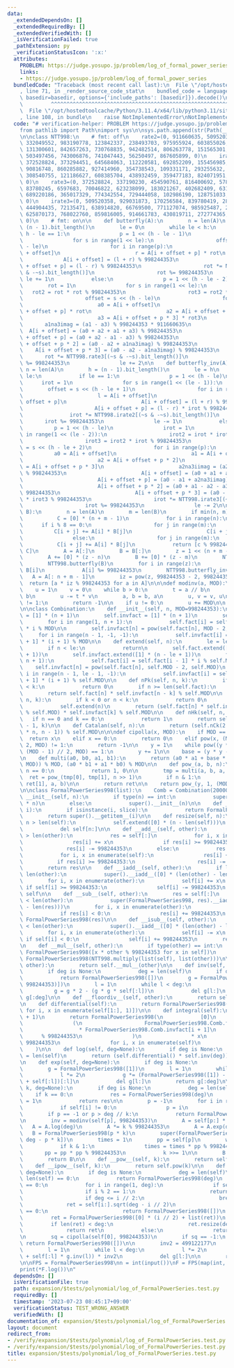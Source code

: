 ```yaml
---
data:
  _extendedDependsOn: []
  _extendedRequiredBy: []
  _extendedVerifiedWith: []
  _isVerificationFailed: true
  _pathExtension: py
  _verificationStatusIcon: ':x:'
  attributes:
    PROBLEM: https://judge.yosupo.jp/problem/log_of_formal_power_series
    links:
    - https://judge.yosupo.jp/problem/log_of_formal_power_series
  bundledCode: "Traceback (most recent call last):\n  File \"/opt/hostedtoolcache/Python/3.11.4/x64/lib/python3.11/site-packages/onlinejudge_verify/documentation/build.py\"\
    , line 71, in _render_source_code_stat\n    bundled_code = language.bundle(stat.path,\
    \ basedir=basedir, options={'include_paths': [basedir]}).decode()\n          \
    \         ^^^^^^^^^^^^^^^^^^^^^^^^^^^^^^^^^^^^^^^^^^^^^^^^^^^^^^^^^^^^^^^^^^^^^^^^^^^^^^^^^\n\
    \  File \"/opt/hostedtoolcache/Python/3.11.4/x64/lib/python3.11/site-packages/onlinejudge_verify/languages/python.py\"\
    , line 108, in bundle\n    raise NotImplementedError\nNotImplementedError\n"
  code: "# verification-helper: PROBLEM https://judge.yosupo.jp/problem/log_of_formal_power_series\n\
    from pathlib import Path\nimport sys\n\nsys.path.append(str(Path(__file__).resolve().parent.parent.parent.parent))\n\
    \n\nclass NTT998:\n    # fmt: off\n    rate2=(0, 911660635, 509520358, 369330050,\
    \ 332049552, 983190778, 123842337, 238493703, 975955924, 603855026, 856644456,\
    \ 131300601, 842657263, 730768835, 942482514, 806263778, 151565301, 510815449,\
    \ 503497456, 743006876, 741047443, 56250497, 867605899, 0)\n    irate2=(0, 86583718,\
    \ 372528824, 373294451, 645684063, 112220581, 692852209, 155456985, 797128860,\
    \ 90816748, 860285882, 927414960, 354738543, 109331171, 293255632, 535113200,\
    \ 308540755, 121186627, 608385704, 438932459, 359477183, 824071951, 103369235,\
    \ 0)\n    rate3=(0, 372528824, 337190230, 454590761, 816400692, 578227951, 180142363,\
    \ 83780245, 6597683, 70046822, 623238099, 183021267, 402682409, 631680428, 344509872,\
    \ 689220186, 365017329, 774342554, 729444058, 102986190, 128751033, 395565204,\
    \ 0)\n    irate3=(0, 509520358, 929031873, 170256584, 839780419, 282974284, 395914482,\
    \ 444904435, 72135471, 638914820, 66769500, 771127074, 985925487, 262319669, 262341272,\
    \ 625870173, 768022760, 859816005, 914661783, 430819711, 272774365, 530924681,\
    \ 0)\n    # fmt: on\n\n    def butterfly(A):\n        n = len(A)\n        h =\
    \ (n - 1).bit_length()\n        le = 0\n        while le < h:\n            if\
    \ h - le == 1:\n                p = 1 << (h - le - 1)\n                rot = 1\n\
    \                for s in range(1 << le):\n                    offset = s << (h\
    \ - le)\n                    for i in range(p):\n                        l = A[i\
    \ + offset]\n                        r = A[i + offset + p] * rot\n           \
    \             A[i + offset] = (l + r) % 998244353\n                        A[i\
    \ + offset + p] = (l - r) % 998244353\n                    rot *= NTT998.rate2[(~s\
    \ & -~s).bit_length()]\n                    rot %= 998244353\n               \
    \ le += 1\n            else:\n                p = 1 << (h - le - 2)\n        \
    \        rot = 1\n                for s in range(1 << le):\n                 \
    \   rot2 = rot * rot % 998244353\n                    rot3 = rot2 * rot % 998244353\n\
    \                    offset = s << (h - le)\n                    for i in range(p):\n\
    \                        a0 = A[i + offset]\n                        a1 = A[i\
    \ + offset + p] * rot\n                        a2 = A[i + offset + p * 2] * rot2\n\
    \                        a3 = A[i + offset + p * 3] * rot3\n                 \
    \       a1na3imag = (a1 - a3) % 998244353 * 911660635\n                      \
    \  A[i + offset] = (a0 + a2 + a1 + a3) % 998244353\n                        A[i\
    \ + offset + p] = (a0 + a2 - a1 - a3) % 998244353\n                        A[i\
    \ + offset + p * 2] = (a0 - a2 + a1na3imag) % 998244353\n                    \
    \    A[i + offset + p * 3] = (a0 - a2 - a1na3imag) % 998244353\n             \
    \       rot *= NTT998.rate3[(~s & -~s).bit_length()]\n                    rot\
    \ %= 998244353\n                le += 2\n\n    def butterfly_inv(A):\n       \
    \ n = len(A)\n        h = (n - 1).bit_length()\n        le = h\n        while\
    \ le:\n            if le == 1:\n                p = 1 << (h - le)\n          \
    \      irot = 1\n                for s in range(1 << (le - 1)):\n            \
    \        offset = s << (h - le + 1)\n                    for i in range(p):\n\
    \                        l = A[i + offset]\n                        r = A[i +\
    \ offset + p]\n                        A[i + offset] = (l + r) % 998244353\n \
    \                       A[i + offset + p] = (l - r) * irot % 998244353\n     \
    \               irot *= NTT998.irate2[(~s & -~s).bit_length()]\n             \
    \       irot %= 998244353\n                le -= 1\n            else:\n      \
    \          p = 1 << (h - le)\n                irot = 1\n                for s\
    \ in range(1 << (le - 2)):\n                    irot2 = irot * irot % 998244353\n\
    \                    irot3 = irot2 * irot % 998244353\n                    offset\
    \ = s << (h - le + 2)\n                    for i in range(p):\n              \
    \          a0 = A[i + offset]\n                        a1 = A[i + offset + p]\n\
    \                        a2 = A[i + offset + p * 2]\n                        a3\
    \ = A[i + offset + p * 3]\n                        a2na3iimag = (a2 - a3) * 86583718\
    \ % 998244353\n                        A[i + offset] = (a0 + a1 + a2 + a3) % 998244353\n\
    \                        A[i + offset + p] = (a0 - a1 + a2na3iimag) * irot % 998244353\n\
    \                        A[i + offset + p * 2] = (a0 + a1 - a2 - a3) * irot2 %\
    \ 998244353\n                        A[i + offset + p * 3] = (a0 - a1 - a2na3iimag)\
    \ * irot3 % 998244353\n                    irot *= NTT998.irate3[(~s & -~s).bit_length()]\n\
    \                    irot %= 998244353\n                le -= 2\n\n    def multiply(A,\
    \ B):\n        n = len(A)\n        m = len(B)\n        if min(n, m) <= 60:\n \
    \           C = [0] * (n + m - 1)\n            for i in range(n):\n          \
    \      if i % 8 == 0:\n                    for j in range(m):\n              \
    \          C[i + j] += A[i] * B[j]\n                        C[i + j] %= 998244353\n\
    \                else:\n                    for j in range(m):\n             \
    \           C[i + j] += A[i] * B[j]\n            return [c % 998244353 for c in\
    \ C]\n        A = A[:]\n        B = B[:]\n        z = 1 << (n + m - 2).bit_length()\n\
    \        A += [0] * (z - n)\n        B += [0] * (z - m)\n        NTT998.butterfly(A)\n\
    \        NTT998.butterfly(B)\n        for i in range(z):\n            A[i] *=\
    \ B[i]\n            A[i] %= 998244353\n        NTT998.butterfly_inv(A)\n     \
    \   A = A[: n + m - 1]\n        iz = pow(z, 998244353 - 2, 998244353)\n      \
    \  return [a * iz % 998244353 for a in A]\n\n\ndef modinv(a, MOD):\n    b = MOD\n\
    \    u = 1\n    v = 0\n    while b > 0:\n        t = a // b\n        a -= t *\
    \ b\n        u -= t * v\n        a, b = b, a\n        u, v = v, u\n\n    if a\
    \ != 1:\n        return -1\n\n    if u != 0:\n        u += MOD\n\n    return u\n\
    \n\nclass Combination:\n    def __init__(self, n, MOD=998244353):\n        self.fact\
    \ = [1] * (n + 1)\n        self.invfact = [1] * (n + 1)\n        self.MOD = MOD\n\
    \        for i in range(1, n + 1):\n            self.fact[i] = self.fact[i - 1]\
    \ * i % MOD\n\n        self.invfact[n] = pow(self.fact[n], MOD - 2, MOD)\n   \
    \     for i in range(n - 1, -1, -1):\n            self.invfact[i] = self.invfact[i\
    \ + 1] * (i + 1) % MOD\n\n    def extend(self, n):\n        le = len(self.fact)\n\
    \        if n < le:\n            return\n        self.fact.extend([1] * (n - le\
    \ + 1))\n        self.invfact.extend([1] * (n - le + 1))\n        for i in range(le,\
    \ n + 1):\n            self.fact[i] = self.fact[i - 1] * i % self.MOD\n\n    \
    \    self.invfact[n] = pow(self.fact[n], self.MOD - 2, self.MOD)\n        for\
    \ i in range(n - 1, le - 1, -1):\n            self.invfact[i] = self.invfact[i\
    \ + 1] * (i + 1) % self.MOD\n\n    def nPk(self, n, k):\n        if k < 0 or n\
    \ < k:\n            return 0\n        if n >= len(self.fact):\n            self.extend(n)\n\
    \        return self.fact[n] * self.invfact[n - k] % self.MOD\n\n    def nCk(self,\
    \ n, k):\n        if k < 0 or n < k:\n            return 0\n        if n >= len(self.fact):\n\
    \            self.extend(n)\n        return (self.fact[n] * self.invfact[n - k]\
    \ % self.MOD) * self.invfact[k] % self.MOD\n\n    def nHk(self, n, k):\n     \
    \   if n == 0 and k == 0:\n            return 1\n        return self.nCk(n + k\
    \ - 1, k)\n\n    def Catalan(self, n):\n        return (self.nCk(2 * n, n) - self.nCk(2\
    \ * n, n - 1)) % self.MOD\n\n\ndef cipolla(x, MOD):\n    if MOD == 2:\n      \
    \  return x\n    elif x == 0:\n        return 0\n    elif pow(x, (MOD - 1) //\
    \ 2, MOD) != 1:\n        return -1\n\n    y = 1\n    while pow((y * y - x) % MOD,\
    \ (MOD - 1) // 2, MOD) == 1:\n        y += 1\n\n    base = (y * y - x) % MOD\n\
    \n    def multi(a0, b0, a1, b1):\n        return (a0 * a1 + base * (b0 * b1 %\
    \ MOD)) % MOD, (a0 * b1 + a1 * b0) % MOD\n\n    def pow_(a, b, n):\n        if\
    \ n == 0:\n            return 1, 0\n\n        tmp = multi(a, b, a, b)\n      \
    \  ret = pow_(tmp[0], tmp[1], n >> 1)\n        if n & 1:\n            ret = multi(ret[0],\
    \ ret[1], a, b)\n\n        return ret\n\n    return pow_(y, 1, (MOD + 1) // 2)[0]\n\
    \n\nclass FormalPowerSeries998(list):\n    Comb = Combination(200000)\n\n    def\
    \ __init__(self, n):\n        if type(n) == int:\n            super().__init__([0]\
    \ * n)\n        else:\n            super().__init__(n)\n\n    def __getitem__(self,\
    \ i):\n        if isinstance(i, slice):\n            return FormalPowerSeries998(super().__getitem__(i))\n\
    \        return super().__getitem__(i)\n\n    def resize(self, n):\n        if\
    \ n > len(self):\n            self.extend([0] * (n - len(self)))\n        else:\n\
    \            del self[n:]\n\n    def __add__(self, other):\n        if len(self)\
    \ > len(other):\n            res = self[:]\n            for i, x in enumerate(other):\n\
    \                res[i] += x\n                if res[i] >= 998244353:\n      \
    \              res[i] -= 998244353\n        else:\n            res = other[:]\n\
    \            for i, x in enumerate(self):\n                res[i] += x\n     \
    \           if res[i] >= 998244353:\n                    res[i] -= 998244353\n\
    \        return res\n\n    def __iadd__(self, other):\n        if len(self) <\
    \ len(other):\n            super().__iadd__([0] * (len(other) - len(self)))\n\
    \        for i, x in enumerate(other):\n            self[i] += x\n           \
    \ if self[i] >= 998244353:\n                self[i] -= 998244353\n        return\
    \ self\n\n    def __sub__(self, other):\n        res = self[:]\n        if len(res)\
    \ < len(other):\n            super(FormalPowerSeries998, res).__iadd__([0] * (len(other)\
    \ - len(res)))\n        for i, x in enumerate(other):\n            res[i] -= x\n\
    \            if res[i] < 0:\n                res[i] += 998244353\n        return\
    \ FormalPowerSeries998(res)\n\n    def __isub__(self, other):\n        if len(self)\
    \ < len(other):\n            super().__iadd__([0] * (len(other) - len(self)))\n\
    \        for i, x in enumerate(other):\n            self[i] -= x\n           \
    \ if self[i] < 0:\n                self[i] += 998244353\n        return self\n\
    \n    def __mul__(self, other):\n        if type(other) == int:\n            return\
    \ FormalPowerSeries998([x * other % 998244353 for x in self])\n        return\
    \ FormalPowerSeries998(NTT998.multiply(list(self), list(other)))\n\n    def __imul__(self,\
    \ other):\n        return self.__mul__(other)\n\n    def inv(self, deg=None):\n\
    \        if deg is None:\n            deg = len(self)\n        if deg == 0:\n\
    \            return FormalPowerSeries998([])\n        g = FormalPowerSeries998([modinv(self[0],\
    \ 998244353)])\n        l = 1\n        while l < deg:\n            l *= 2\n  \
    \          g = g * 2 - (g * g * self[:l])\n            del g[l:]\n        return\
    \ g[:deg]\n\n    def __floordiv__(self, other):\n        return self * other.inv(len(self))\n\
    \n    def differential(self):\n        return FormalPowerSeries998([i * x % 998244353\
    \ for i, x in enumerate(self[1:], 1)])\n\n    def integral(self):\n        FormalPowerSeries998.Comb.extend(len(self)\
    \ + 1)\n        return FormalPowerSeries998(\n            [0]\n            + [\n\
    \                (\n                    FormalPowerSeries998.Comb.fact[i]\n  \
    \                  * FormalPowerSeries998.Comb.invfact[i + 1]\n              \
    \      % 998244353\n                )\n                * x\n                %\
    \ 998244353\n                for i, x in enumerate(self)\n            ]\n    \
    \    )\n\n    def log(self, deg=None):\n        if deg is None:\n            deg\
    \ = len(self)\n        return (self.differential() * self.inv(deg))[:deg].integral()[:deg]\n\
    \n    def exp(self, deg=None):\n        if deg is None:\n            deg = len(self)\n\
    \        g = FormalPowerSeries998([1])\n        l = 1\n        while l < deg:\n\
    \            l *= 2\n            g *= (FormalPowerSeries998([1]) - g.log(deg=l)\
    \ + self[:l])[:l]\n            del g[l:]\n        return g[:deg]\n\n    def pow(self,\
    \ k, deg=None):\n        if deg is None:\n            deg = len(self)\n\n    \
    \    if k == 0:\n            res = FormalPowerSeries998(deg)\n            res[0]\
    \ = 1\n            return res\n\n        p = -1\n        for i in range(deg):\n\
    \            if self[i] != 0:\n                p = i\n                break\n\n\
    \        if p == -1 or p > deg // k:\n            return FormalPowerSeries998(deg)\n\
    \n        inv = modinv(self[p], 998244353)\n        A = self[p:] * inv\n     \
    \   A = A.log(deg)\n        A *= k % 998244353\n        A = A.exp(deg)\n     \
    \   B = FormalPowerSeries998(p * k)\n        super(FormalPowerSeries998, B).__iadd__(A[:\
    \ deg - p * k])\n        times = 1\n        pp = self[p]\n        while k > 0:\n\
    \            if k & 1:\n                times = times * pp % 998244353\n     \
    \       pp = pp * pp % 998244353\n            k >>= 1\n\n        B *= times\n\
    \        return B\n\n    def __pow__(self, k):\n        return self.pow(k)\n\n\
    \    def __ipow__(self, k):\n        return self.pow(k)\n\n    def sqrt(self,\
    \ deg=None):\n        if deg is None:\n            deg = len(self)\n        if\
    \ len(self) == 0:\n            return FormalPowerSeries998(deg)\n        if self[0]\
    \ == 0:\n            for i in range(1, deg):\n                if self[i] != 0:\n\
    \                    if i % 2 == 1:\n                        return FormalPowerSeries998([])\n\
    \                    if deg <= i // 2:\n                        break\n      \
    \              ret = self[i:].sqrt(deg - i // 2)\n                    if len(ret)\
    \ == 0:\n                        return FormalPowerSeries998([])\n           \
    \         ret = FormalPowerSeries998([0] * (i // 2) + list(ret))\n           \
    \         if len(ret) < deg:\n                        ret.resize(deg)\n      \
    \              return ret\n            else:\n                return FormalPowerSeries998(deg)\n\
    \n        sq = cipolla(self[0], 998244353)\n        if sq == -1:\n           \
    \ return FormalPowerSeries998([])\n\n        inv2 = 499122177\n        g = FormalPowerSeries998([sq])\n\
    \        l = 1\n        while l < deg:\n            l *= 2\n            g = (g\
    \ + self[:l] * g.inv(l)) * inv2\n            del g[l:]\n\n        return g[:deg]\n\
    \n\nFPS = FormalPowerSeries998\nn = int(input())\nF = FPS(map(int, input().split()))\n\
    print(*F.log())\n"
  dependsOn: []
  isVerificationFile: true
  path: expansion/$tests/polynomial/log_of_FormalPowerSeries.test.py
  requiredBy: []
  timestamp: '2023-07-23 08:45:17+09:00'
  verificationStatus: TEST_WRONG_ANSWER
  verifiedWith: []
documentation_of: expansion/$tests/polynomial/log_of_FormalPowerSeries.test.py
layout: document
redirect_from:
- /verify/expansion/$tests/polynomial/log_of_FormalPowerSeries.test.py
- /verify/expansion/$tests/polynomial/log_of_FormalPowerSeries.test.py.html
title: expansion/$tests/polynomial/log_of_FormalPowerSeries.test.py
---
```

